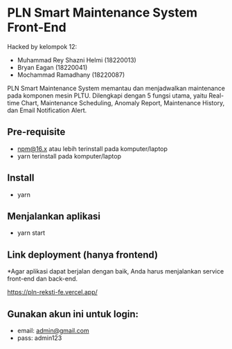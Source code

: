 # PLN Smart Maintenance System Front-End

Hacked by kelompok 12: 
- Muhammad Rey Shazni Helmi (18220013)
- Bryan Eagan (18220041)
- Mochammad Ramadhany (18220087)

PLN Smart Maintenance System memantau dan menjadwalkan maintenance pada komponen mesin PLTU. Dilengkapi dengan 5 fungsi utama, yaitu Real-time Chart, Maintenance Scheduling, Anomaly Report, Maintenance History, dan Email Notification Alert.

## Pre-requisite
- npm@16.x atau lebih terinstall pada komputer/laptop
- yarn terinstall pada komputer/laptop

## Install
- yarn

## Menjalankan aplikasi
- yarn start

## Link deployment (hanya frontend)
*Agar aplikasi dapat berjalan dengan baik, Anda harus menjalankan service front-end dan back-end.

https://pln-reksti-fe.vercel.app/

## Gunakan akun ini untuk login:
- email: admin@gmail.com
- pass:  admin123